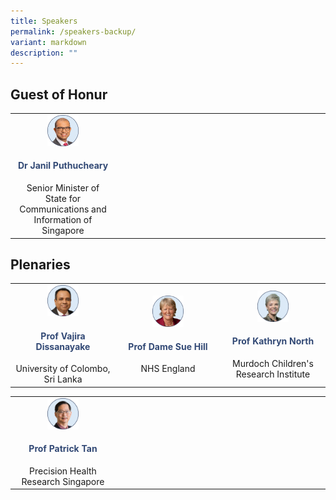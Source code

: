 ```yaml
---
title: Speakers
permalink: /speakers-backup/
variant: markdown
description: ""
---
```

<h2><strong>Guest of Honur</strong></h2>
<table border="0">
<tbody>
<tr>
<td style="width: 33.3333%; text-align: center;">
<h4 style="margin: 0;"><span style="color: #0000ff;"><img height="50" width="50" alt="Dr Janil Puthucheary" src="/images/Speaker%20Photos%20(Round)/Dr_Janil.png"></span></h4>
<h4 style="margin: `;"><span style="color: #324975;"><strong>Dr Janil Puthucheary</strong></span></h4>
<p style="margin: 0;">Senior Minister of State for Communications and Information of Singapore</p>
</td>
<td style="width: 33.3333%; text-align: center;">&nbsp;</td>
<td style="width: 33.3333%; text-align: center;">&nbsp;</td>
</tr>
</tbody>
</table>

<h2><strong>Plenaries</strong></h2>
<table border="0">
<tbody>
<tr>
<td style="width: 33.3333%; text-align: center;">
<h4 style="margin: 0;"><span style="color: #0000ff;"><img height="50" width="50" alt="Vajira Dissanayake" src="/images/Speaker%20Photos%20(Round)/vajira_dissanayake.png"></span></h4>
<h4 style="margin: `;"><span style="color: #324975;"><strong>Prof Vajira Dissanayake</strong></span></h4>
<p style="margin: 0;">University of Colombo, Sri Lanka</p>
</td>
<td style="width: 33.3333%; text-align: center;"><h4 style="margin: 0;"><span style="color: #0000ff;"><img height="50" width="50" alt="Dame Sue Hill" src="/images/Speaker%20Photos%20(Round)/Dame_Sue_Hill.png"></span></h4>
<h4 style="margin: `;"><span style="color: #324975;"><strong>Prof Dame Sue Hill</strong></span></h4>
<p style="margin: 0;">NHS England</p>
</td>
<td style="width: 33.3333%; text-align: center;"><h4 style="margin: 0;"><span style="color: #0000ff;"><img height="50" width="50" alt="Kathryn North" src="/images/Speaker%20Photos%20(Round)/Kathryn_North.png"></span></h4>
<h4 style="margin: `;"><span style="color: #324975;"><strong>Prof Kathryn North</strong></span></h4>
<p style="margin: 0;">Murdoch Children's Research Institute</p>
</td>
</tr>
</tbody>
</table>

<table border="0">
<tbody>
<tr>
<td style="width: 33.3333%; text-align: center;">
<h4 style="margin: 0;"><span style="color: #0000ff;"><img height="50" width="50" alt="Patrick Tan" src="/images/Speaker%20Photos%20(Round)/Patrick_Tan.png"></span></h4>
<h4 style="margin: `;"><span style="color: #324975;"><strong>Prof Patrick Tan</strong></span></h4>
<p style="margin: 0;">Precision Health Research Singapore</p>
</td>
<td style="width: 33.3333%; text-align: center;">&nbsp;</td>
<td style="width: 33.3333%; text-align: center;">&nbsp;</td>
</tr>
</tbody>
</table>